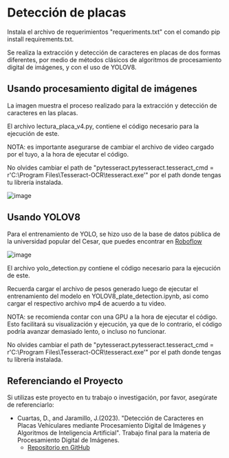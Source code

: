 # Detección de placas 

Instala el archivo de requerimientos "requeriments.txt" con el comando pip install requirements.txt.

Se realiza la extracción y detección de caracteres en placas de dos formas diferentes, por medio de métodos clásicos de algoritmos de procesamiento digital de imágenes, y con el uso de YOLOV8.

## Usando procesamiento digital de imágenes 
La imagen muestra el proceso realizado para la extracción y detección de caracteres en las placas.

El archivo lectura_placa_v4.py, contiene el código necesario para la ejecución de este. 

NOTA: es importante asegurarse de cambiar el archivo de video cargado por el tuyo, a la hora de ejecutar el código.

No olvides cambiar el path de "pytesseract.pytesseract.tesseract_cmd = r'C:\Program Files\Tesseract-OCR\tesseract.exe'" por el path donde tengas tu librería instalada.

![image](https://github.com/dani-cuar/Plates-detection/assets/42179443/35023cfa-85a1-4032-b503-a2387413d3ed)


## Usando YOLOV8

Para el entrenamiento de YOLO, se hizo uso de la base de datos pública de la universidad popular del Cesar, que puedes encontrar en [Roboflow](https://universe.roboflow.com/universidad-popular-del-cesar-pmj7r/prueba_1-tnlwa)

![image](https://github.com/dani-cuar/Plates-detection/assets/42179443/5cf6df35-ee52-4504-a3b2-1df6c3bb28e8)

El archivo yolo_detection.py contiene el código necesario para la ejecución de este.

Recuerda cargar el archivo de pesos generado luego de ejecutar el entrenamiento del modelo en YOLOV8_plate_detection.ipynb, asi como cargar el respectivo archivo mp4 de acuerdo a tu video.

NOTA: se recomienda contar con una GPU a la hora de ejecutar el código. Esto facilitará su visualización y ejecución, ya que de lo contrario, el código podría avanzar demasiado lento, o incluso no funcionar.

No olvides cambiar el path de "pytesseract.pytesseract.tesseract_cmd = r'C:\Program Files\Tesseract-OCR\tesseract.exe'" por el path donde tengas tu librería instalada.


## Referenciando el Proyecto

Si utilizas este proyecto en tu trabajo o investigación, por favor, asegúrate de referenciarlo:

- Cuartas, D., and Jaramillo, J.(2023). "Detección de Caracteres en Placas Vehiculares mediante Procesamiento Digital de Imágenes y Algoritmos de Inteligencia Artificial". Trabajo final para la materia de Procesamiento Digital de Imágenes.
  - [Repositorio en GitHub](https://github.com/dani-cuar/Plates-detection.git)
